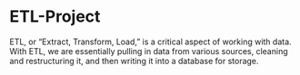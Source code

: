 # ETL-Project
ETL, or “Extract, Transform, Load,” is a critical aspect of working with data. With ETL, we are essentially pulling in data from various sources, cleaning and restructuring it, and then writing it into a database for storage.
